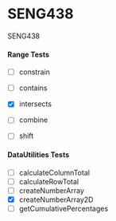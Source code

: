 # SENG438
SENG438 

#### Range Tests
  - [ ] constrain
  - [ ] contains
  - [x] intersects
  - [ ] combine
  - [ ] shift


#### DataUtilities Tests
  - [ ] calculateColumnTotal 
  - [ ] calculateRowTotal
  - [ ] createNumberArray
  - [x] createNumberArray2D
  - [ ] getCumulativePercentages
